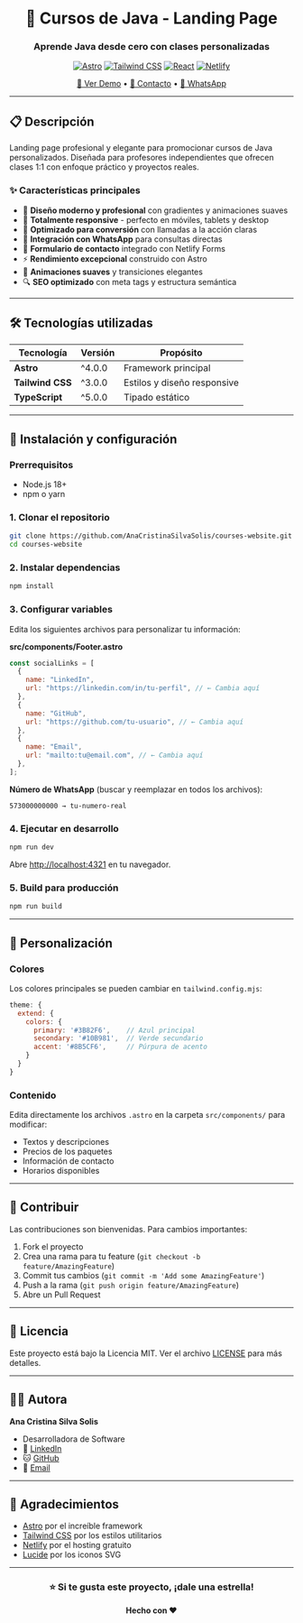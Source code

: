 <div align="center">

# 🌟 Cursos de Java - Landing Page

### Aprende Java desde cero con clases personalizadas

[![Astro](https://img.shields.io/badge/Astro-FF5D01?style=for-the-badge&logo=astro&logoColor=white)](https://astro.build/)
[![Tailwind CSS](https://img.shields.io/badge/Tailwind_CSS-38B2AC?style=for-the-badge&logo=tailwind-css&logoColor=white)](https://tailwindcss.com/)
[![React](https://img.shields.io/badge/React-20232A?style=for-the-badge&logo=react&logoColor=61DAFB)](https://reactjs.org/)
[![Netlify](https://img.shields.io/badge/Netlify-00C7B7?style=for-the-badge&logo=netlify&logoColor=white)](https://netlify.com/)

[🚀 Ver Demo](https://codecollectivecursos.netlify.app/) • [📧 Contacto](mailto:codecollective25@gmail.com) • [💬 WhatsApp](https://wa.me/573154835887)

</div>

---

## 📋 Descripción

Landing page profesional y elegante para promocionar cursos de Java personalizados. Diseñada para profesores independientes que ofrecen clases 1:1 con enfoque práctico y proyectos reales.

### ✨ Características principales

- 🎯 **Diseño moderno y profesional** con gradientes y animaciones suaves
- 📱 **Totalmente responsive** - perfecto en móviles, tablets y desktop
- 🚀 **Optimizado para conversión** con llamadas a la acción claras
- 💬 **Integración con WhatsApp** para consultas directas
- 📧 **Formulario de contacto** integrado con Netlify Forms
- ⚡ **Rendimiento excepcional** construido con Astro
- 🎨 **Animaciones suaves** y transiciones elegantes
- 🔍 **SEO optimizado** con meta tags y estructura semántica

---

## 🛠️ Tecnologías utilizadas

| Tecnología | Versión | Propósito |
|------------|---------|-----------|
| **Astro** | ^4.0.0 | Framework principal |
| **Tailwind CSS** | ^3.0.0 | Estilos y diseño responsive |
| **TypeScript** | ^5.0.0 | Tipado estático |

---

## 🚀 Instalación y configuración

### Prerrequisitos

- Node.js 18+ 
- npm o yarn

### 1. Clonar el repositorio

```bash
git clone https://github.com/AnaCristinaSilvaSolis/courses-website.git
cd courses-website
```

### 2. Instalar dependencias

```bash
npm install
```

### 3. Configurar variables

Edita los siguientes archivos para personalizar tu información:

**src/components/Footer.astro**
```javascript
const socialLinks = [
  {
    name: "LinkedIn",
    url: "https://linkedin.com/in/tu-perfil", // ← Cambia aquí
  },
  {
    name: "GitHub", 
    url: "https://github.com/tu-usuario", // ← Cambia aquí
  },
  {
    name: "Email",
    url: "mailto:tu@email.com", // ← Cambia aquí
  },
];
```

**Número de WhatsApp** (buscar y reemplazar en todos los archivos):
```
573000000000 → tu-numero-real
```

### 4. Ejecutar en desarrollo

```bash
npm run dev
```

Abre [http://localhost:4321](http://localhost:4321) en tu navegador.

### 5. Build para producción

```bash
npm run build
```

---


## 🎨 Personalización

### Colores

Los colores principales se pueden cambiar en `tailwind.config.mjs`:

```javascript
theme: {
  extend: {
    colors: {
      primary: '#3B82F6',    // Azul principal
      secondary: '#10B981',  // Verde secundario
      accent: '#8B5CF6',     // Púrpura de acento
    }
  }
}
```

### Contenido

Edita directamente los archivos `.astro` en la carpeta `src/components/` para modificar:

- Textos y descripciones
- Precios de los paquetes
- Información de contacto
- Horarios disponibles

---

## 🤝 Contribuir

Las contribuciones son bienvenidas. Para cambios importantes:

1. Fork el proyecto
2. Crea una rama para tu feature (`git checkout -b feature/AmazingFeature`)
3. Commit tus cambios (`git commit -m 'Add some AmazingFeature'`)
4. Push a la rama (`git push origin feature/AmazingFeature`)
5. Abre un Pull Request

---

## 📝 Licencia

Este proyecto está bajo la Licencia MIT. Ver el archivo [LICENSE](LICENSE) para más detalles.

---

## 👩‍💻 Autora

**Ana Cristina Silva Solis**
- Desarrolladora de Software
- 💼 [LinkedIn](www.linkedin.com/in/anacristinasilvasolis)
- 🐱 [GitHub](https://github.com/AnaCristinaSilvaSolis)
- 📧 [Email](mailto:codecollective25@gmail.com)

---

## 🙏 Agradecimientos

- [Astro](https://astro.build/) por el increíble framework
- [Tailwind CSS](https://tailwindcss.com/) por los estilos utilitarios
- [Netlify](https://netlify.com/) por el hosting gratuito
- [Lucide](https://lucide.dev/) por los iconos SVG

---

<div align="center">

### ⭐ Si te gusta este proyecto, ¡dale una estrella!

**Hecho con ❤️**

</div>


